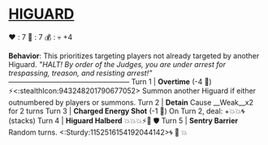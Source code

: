 # [__**HIGUARD**__](<https://www.youtube.com/watch?v=GPL5Hkl11IQ>)
❤️ : 7
🔷 : 7
💰 : :skull:  +4

**Behavior**: This prioritizes targeting players not already targeted by another Higuard.
*"HALT! By order of the Judges, you are under arrest for trespassing, treason, and resisting arrest!”*
—————————————————
Turn 1  | **Overtime** (-4 🔷) ⚡<:stealthIcon:943248201790677052> Summon another Higuard if either outnumbered by players or summons.
Turn 2 | **Detain** Cause __Weak__x2 for 2 turns
Turn 3 | **Charged Energy Shot** (-1 🔷) On Turn 2, deal: +💥💥🌀 (stacks)
Turn 4 | **Higuard Halberd** 💥💥💥⚡🔀 🛡️ 
Turn 5 | **Sentry Barrier** Random turns. <:Sturdy:1152516154192044142>🌀 🔀 💥
